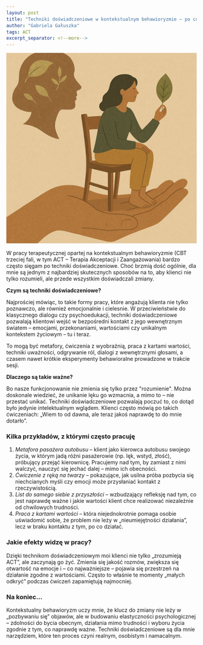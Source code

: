 ```yaml
---
layout: post
title: "Techniki doświadczeniowe w kontekstualnym behawioryzmie – po co i jak z nich korzystam?"
author: "Gabriela Gałuszka"
tags: ACT
excerpt_separator: <!--more-->
---
```


![Alt text](../assets/images/post11.jpg)

W pracy terapeutycznej opartej na kontekstualnym behawioryzmie (CBT trzeciej fali, w tym ACT – Terapia Akceptacji i Zaangażowania) bardzo często sięgam po techniki doświadczeniowe. Choć brzmią dość ogólnie, dla mnie są jednym z najbardziej skutecznych sposobów na to, aby klienci nie tylko rozumieli, ale przede wszystkim doświadczali zmiany. <!--more-->

<b>Czym są techniki doświadczeniowe?</b>

Najprościej mówiąc, to takie formy pracy, które angażują klienta nie tylko poznawczo, ale również emocjonalnie i cielesnie. W przeciwieństwie do klasycznego dialogu czy psychoedukacji, techniki doświadczeniowe pozwalają klientowi wejść w bezpośredni kontakt z jego wewnętrznym światem – emocjami, przekonaniami, wartościami czy unikalnym kontekstem życiowym – tu i teraz.

To mogą być metafory, ćwiczenia z wyobraźnią, praca z kartami wartości, techniki uważności, odgrywanie ról, dialogi z wewnętrznymi głosami, a czasem nawet krótkie eksperymenty behawioralne prowadzone w trakcie sesji.

<b>Dlaczego są takie ważne?</b>

Bo nasze funkcjonowanie nie zmienia się tylko przez "rozumienie". Można doskonale wiedzieć, że unikanie lęku go wzmacnia, a mimo to – nie przestać unikać. Techniki doświadczeniowe pozwalają poczuć to, co dotąd było jedynie intelektualnym wglądem. Klienci często mówią po takich ćwiczeniach: „Wiem to od dawna, ale teraz jakoś naprawdę to do mnie dotarło”.

### Kilka przykładów, z którymi często pracuję

1. *Metafora pasażera autobusu* – klient jako kierowca autobusu swojego życia, w którym jadą różni pasażerowie (np. lęk, wstyd, złość), próbujący przejąć kierownicę. Pracujemy nad tym, by zamiast z nimi walczyć, nauczyć się jechać dalej – mimo ich obecności.
2. *Ćwiczenie z ręką na twarzy* – pokazujące, jak usilna próba pozbycia się niechcianych myśli czy emocji może przysłaniać kontakt z rzeczywistością.
3. *List do samego siebie z przyszłości* – wzbudzający refleksję nad tym, co jest naprawdę ważne i jakie wartości klient chce realizować niezależnie od chwilowych trudności.
4. *Praca z kartami wartości* – która niejednokrotnie pomaga osobie uświadomić sobie, że problem nie leży w „nieumiejętności działania”, lecz w braku kontaktu z tym, po co działać.

### Jakie efekty widzę w pracy?

Dzięki technikom doświadczeniowym moi klienci nie tylko „zrozumieją ACT”, ale zaczynają go żyć. Zmienia się jakość rozmów, zwiększa się otwartość na emocje i – co najważniejsze – pojawia się przestrzeń na działanie zgodne z wartościami. Często to właśnie te momenty „małych odkryć” podczas ćwiczeń zapamiętują najmocniej.

### Na koniec…

Kontekstualny behawioryzm uczy mnie, że klucz do zmiany nie leży w „pozbywaniu się” objawów, ale w budowaniu elastyczności psychologicznej – zdolności do bycia obecnym, działania mimo trudności i wyboru życia zgodnie z tym, co naprawdę ważne. Techniki doświadczeniowe są dla mnie narzędziem, które ten proces czyni realnym, osobistym i namacalnym.
